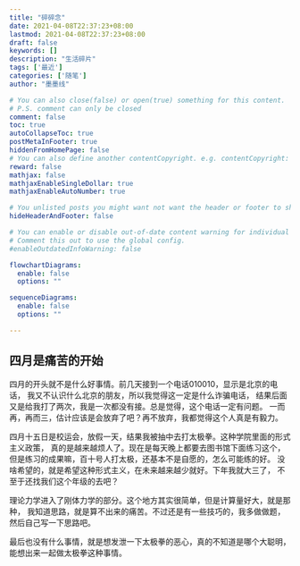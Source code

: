 ```yaml
---
title: "碎碎念"
date: 2021-04-08T22:37:23+08:00
lastmod: 2021-04-08T22:37:23+08:00
draft: false
keywords: []
description: "生活碎片"
tags: ['最近']
categories: ['随笔']
author: "墨墨线"

# You can also close(false) or open(true) something for this content.
# P.S. comment can only be closed
comment: false
toc: true
autoCollapseToc: true
postMetaInFooter: true
hiddenFromHomePage: false
# You can also define another contentCopyright. e.g. contentCopyright: "This is another copyright."
reward: false
mathjax: false
mathjaxEnableSingleDollar: true
mathjaxEnableAutoNumber: true

# You unlisted posts you might want not want the header or footer to show
hideHeaderAndFooter: false

# You can enable or disable out-of-date content warning for individual post.
# Comment this out to use the global config.
#enableOutdatedInfoWarning: false

flowchartDiagrams:
  enable: false
  options: ""

sequenceDiagrams: 
  enable: false
  options: ""

---
```



## 四月是痛苦的开始
四月的开头就不是什么好事情。前几天接到一个电话010010，显示是北京的电话，
我又不认识什么北京的朋友，所以我觉得这一定是什么诈骗电话，
结果后面又是给我打了两次，我是一次都没有接。总是觉得，这个电话一定有问题。
一而再，再而三，估计应该是会放弃了吧？再不放弃，我都觉得这个人真是有毅力。

四月十五日是校运会，放假一天，结果我被抽中去打太极拳。这种学院里面的形式主义政策，
真的是越来越烦人了。现在是每天晚上都要去图书馆下面练习这个，
但是练习的成果嘛，百十号人打太极，还基本不是自愿的，怎么可能练的好。
没啥希望的，就是希望这种形式主义，在未来越来越少就好。下年我就大三了，
不至于还找我们这个年级的去吧？

理论力学进入了刚体力学的部分。这个地方其实很简单，但是计算量好大，就是那种，
我知道思路，就是算不出来的痛苦。不过还是有一些技巧的，我多做做题，
然后自己写一下思路吧。

最后也没有什么事情，就是想发泄一下太极拳的恶心，真的不知道是哪个大聪明，
能想出来一起做太极拳这种事情。

